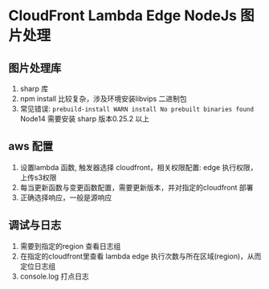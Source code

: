 # CloudFront Lambda Edge NodeJs 图片处理

## 图片处理库
1. sharp 库
2. npm install 比较复杂，涉及环境安装libvips 二进制包
3. 常见错误: `prebuild-install WARN install No prebuilt binaries found` Node14 需要安装 sharp 版本0.25.2 以上

## aws 配置
1. 设置lambda 函数, 触发器选择 cloudfront，相关权限配置: edge 执行权限，上传s3权限
2. 每当更新函数与变更函数配置，需要更新版本，并对指定的cloudfront 部署
3. 正确选择响应，一般是源响应

## 调试与日志
1. 需要到指定的region 查看日志组
2. 在指定的cloudfront里查看 lambda edge 执行次数与所在区域(region)，从而定位日志组
3. console.log 打点日志
